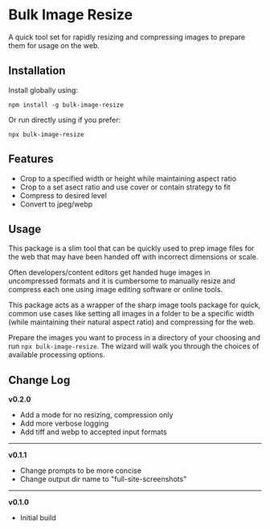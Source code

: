 # Bulk Image Resize

A quick tool set for rapidly resizing and compressing images to prepare them for usage on the web.

## Installation

Install globally using:

```npm install -g bulk-image-resize```

Or run directly using if you prefer:

```npx bulk-image-resize```

## Features

 - Crop to a specified width or height while maintaining aspect ratio
 - Crop to a set asect ratio and use cover or contain strategy to fit
 - Compress to desired level
 - Convert to jpeg/webp

## Usage

This package is a slim tool that can be quickly used to prep image files for the web that may have been handed off with incorrect dimensions or scale.

Often developers/content editors get handed huge images in uncompressed formats and it is cumbersome to manually resize and compress each one using image editing software or online tools.

This package acts as a wrapper of the sharp image tools package for quick, common use cases like setting all images in a folder to be a specific width (while maintaining their natural aspect ratio) and compressing for the web.

Prepare the images you want to process in a directory of your choosing and run `npx bulk-image-resize`. The wizard will walk you through the choices of available processing options.

## Change Log

**v0.2.0** 
- Add a mode for no resizing, compression only 
- Add more verbose logging
- Add tiff and webp to accepted input formats

---
**v0.1.1** 
- Change prompts to be more concise 
- Change output dir name to "full-site-screenshots"

---

**v0.1.0**
- Initial build